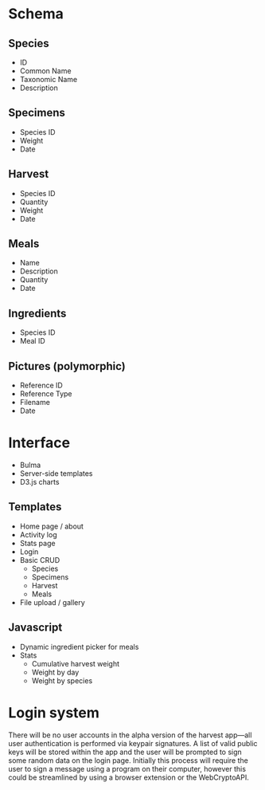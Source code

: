 # Schema
## Species
- ID
- Common Name
- Taxonomic Name
- Description

## Specimens
- Species ID
- Weight
- Date

## Harvest
- Species ID
- Quantity
- Weight
- Date

## Meals
- Name
- Description
- Quantity
- Date

## Ingredients
- Species ID
- Meal ID

## Pictures (polymorphic)
- Reference ID
- Reference Type
- Filename
- Date


# Interface
- Bulma
- Server-side templates
- D3.js charts

## Templates
- Home page / about
- Activity log
- Stats page
- Login
- Basic CRUD
  - Species
  - Specimens
  - Harvest
  - Meals
- File upload / gallery

## Javascript
- Dynamic ingredient picker for meals
- Stats
  - Cumulative harvest weight
  - Weight by day
  - Weight by species


# Login system
There will be no user accounts in the alpha version of the harvest app—all user authentication is performed via keypair signatures. A list of valid public keys will be stored within the app and the user will be prompted to sign some random data on the login page. Initially this process will require the user to sign a message using a program on their computer, however this could be streamlined by using a browser extension or the WebCryptoAPI.
